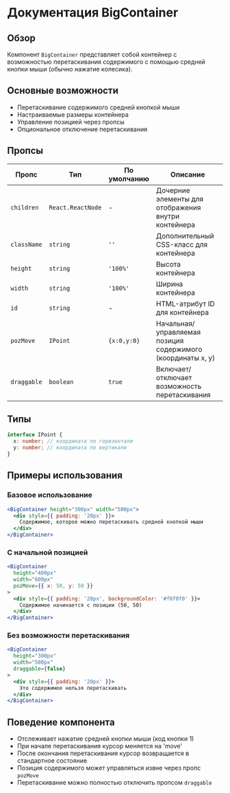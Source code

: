 # Документация BigContainer

## Обзор

Компонент `BigContainer` представляет собой контейнер с возможностью перетаскивания содержимого с помощью средней кнопки мыши (обычно нажатие колесика).

## Основные возможности

- Перетаскивание содержимого средней кнопкой мыши
- Настраиваемые размеры контейнера
- Управление позицией через пропсы
- Опциональное отключение перетаскивания

## Пропсы

| Пропс | Тип | По умолчанию | Описание |
|-------|-----|-------------|-----------|
| `children` | `React.ReactNode` | - | Дочерние элементы для отображения внутри контейнера |
| `className` | `string` | `''` | Дополнительный CSS-класс для контейнера |
| `height` | `string` | `'100%'` | Высота контейнера |
| `width` | `string` | `'100%'` | Ширина контейнера |
| `id` | `string` | - | HTML-атрибут ID для контейнера |
| `pozMove` | `IPoint` | `{x:0,y:0}` | Начальная/управляемая позиция содержимого (координаты x, y) |
| `draggable` | `boolean` | `true` | Включает/отключает возможность перетаскивания |

## Типы

```typescript
interface IPoint {
  x: number; // координата по горизонтали
  y: number; // координата по вертикали
}
```

## Примеры использования

### Базовое использование

```jsx
<BigContainer height="300px" width="500px">
  <div style={{ padding: '20px' }}>
    Содержимое, которое можно перетаскивать средней кнопкой мыши
  </div>
</BigContainer>
```

### С начальной позицией

```jsx
<BigContainer 
  height="400px" 
  width="600px"
  pozMove={{ x: 50, y: 50 }}
>
  <div style={{ padding: '20px', backgroundColor: '#f0f0f0' }}>
    Содержимое начинается с позиции (50, 50)
  </div>
</BigContainer>
```

### Без возможности перетаскивания

```jsx
<BigContainer 
  height="300px" 
  width="500px"
  draggable={false}
>
  <div style={{ padding: '20px' }}>
    Это содержимое нельзя перетаскивать
  </div>
</BigContainer>
```

## Поведение компонента

- Отслеживает нажатие средней кнопки мыши (код кнопки 1)
- При начале перетаскивания курсор меняется на 'move'
- После окончания перетаскивания курсор возвращается в стандартное состояние
- Позиция содержимого может управляться извне через пропс `pozMove`
- Перетаскивание можно полностью отключить пропсом `draggable`
